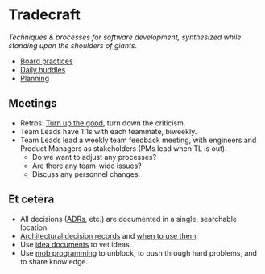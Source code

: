 # Tradecraft

_Techniques & processes for software development, synthesized while standing upon the shoulders of giants._

- [Board practices](board-practices.md)
- [Daily huddles](daily-huddles.md)
- [Planning](planning.md)






## Meetings

- Retros: [Turn up the good](turn-up-the-good.md), turn down the criticism.
- Team Leads have 1:1s with each teammate, biweekly.
- Team Leads lead a weekly team feedback meeting, with engineers and Product Managers as stakeholders (PMs lead when TL is out).
	- Do we want to adjust any processes?
	- Are there any team-wide issues?
	- Discuss any personnel changes.

## Et cetera 

- All decisions ([ADRs](architectural-decision-records.md), etc.) are documented in a single, searchable location.
- [Architectural decision records](tradecraft/architectural-decision-records.md) and [when to use them](tradecraft/flowchart.md).
- Use [idea documents](idea-documents.md) to vet ideas.
- Use [mob programming](mob-programming.md) to unblock, to push through hard problems, and to share knowledge.

<!--stackedit_data:
eyJoaXN0b3J5IjpbMTM2MDM2MTIxMSwtNjU2NTI5MDc3XX0=
-->